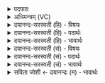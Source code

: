 <details><summary>पदपाठः</summary>

दे॒वः। नरा॒शꣳसः॑। दे॒वम्। इन्द्र॑म्। व॒यो॒धस॒मिति॑ वयः॒ऽधस॑म्। दे॒वः। दे॒वम्। अ॒व॒र्ध॒य॒त्। वि॒राजेति॑ वि॒ऽराजा॑। छन्द॑सा। इ॒न्द्रि॒यम्। रू॒पम्। इन्द्रे॑। वयः॑। दध॑त्। व॒सु॒वन॒ इति॑ वसु॒ऽवने॑। व॒सु॒धेय॒स्येति॑ वसु॒ऽधेय॑स्य। वे॒तु॒। यज॑। ४२।
</details>

<details><summary>अधिमन्त्रम् (VC)</summary>

- इन्द्रो देवता
- सरस्वत्यृषिः
- निचृदतिजगती
- निषादः
</details>

<details><summary>दयानन्द-सरस्वती (हि) - विषयः</summary>

फिर विद्वानों को क्या करना चाहिये, इस विषय को अगले मन्त्र में कहा है ॥
</details>

<details><summary>दयानन्द-सरस्वती (हि) - पदार्थः</summary>

पदार्थान्वयभाषाः -  हे विद्वन् जन ! जैसे (नराशंसः) मनुष्यों से प्रशंसा करने योग्य (देवः) विद्वान् (वयोधसम्) बहुत अवस्थावाले (देवम्) उत्तम गुण, कर्म, स्वभावयुक्त (इन्द्रम्) राजा को जैसे (देवः) विद्वान् (देवम्) विद्वान् को वैसे (अवर्धयत्) बढ़ावे (विराजा, छन्दसा) विराट् छन्द से (इन्द्रे) आत्मा में (रूपम्) सुन्दर रूपवाले (इन्द्रियम्) श्रोत्रादि इन्द्रिय को (वेतु) प्राप्त करे, वैसे (वसुधेयस्य) धनकोष के (वसुवने) धन को सेवनेवाले जन के लिए (वयः) अभीष्ट सुख को (दधत्) धारण करता हुआ तू (यज) सङ्गम वा दान कीजिए ॥४२ ॥
</details>

<details><summary>दयानन्द-सरस्वती (हि) - भावार्थः</summary>

भावार्थभाषाः -  इस मन्त्र में वाचकलुप्तोपमालङ्कार है। विद्वानों को चाहिए कि कभी आपस में ईर्ष्या करके एक दूसरे की हानि नही करें, किन्तु सदैव प्रीति से उन्नति किया करें ॥४२ ॥
</details>

<details><summary>दयानन्द-सरस्वती (सं) - विषयः</summary>

अथ विद्वद्भिः किं कर्त्तव्यमित्याह ॥
</details>

<details><summary>दयानन्द-सरस्वती (सं) - पदार्थः</summary>

पदार्थान्वयभाषाः -  हे विद्वन् ! यथा नराशंसो देवो वयोधसं देवमिन्द्रं देवो देवमिवावर्धयद् विराजा छन्दसेन्द्रे रूपमिन्द्रियं वेतु तथा वसुधेयस्य वसुवने वयो दधत् सन् यज ॥४२ ॥
</details>

<details><summary>दयानन्द-सरस्वती (सं) - भावार्थः</summary>

भावार्थभाषाः -  अत्र वाचकलुप्तोपमालङ्कारः। विद्वद्भिः कदाचित् परस्परस्मिन्नीर्ष्ययाऽन्योऽन्यस्य हानिर्नैव कार्या, किन्तु सदैव प्रीत्या वृद्धिः सम्पादनीया ॥४२ ॥
</details>

<details><summary>सविता जोशी ← दयानन्दः (म) - भावार्थः</summary>

भावार्थभाषाः -  या मंत्रात वाचकलुप्तोपमालंकार आहे. विद्वानांनी आपापसात ईर्षा करून कधीही एक-दुसऱ्याची हानी करू नये, तर प्रेमाने उन्नती करून घ्यावी.
</details>